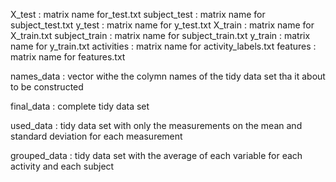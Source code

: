 X_test          : matrix name for_test.txt
subject_test    : matrix name for subject_test.txt
y_test          : matrix name for y_test.txt
X_train         : matrix name for  X_train.txt
subject_train   : matrix name for subject_train.txt
y_train         : matrix name for y_train.txt
activities      : matrix name for activity_labels.txt
features        : matrix name for features.txt

names_data      : vector withe the colymn names of the tidy data set tha it about to be constructed

final_data      : complete tidy data set

used_data       : tidy data set with only the measurements on the mean and standard deviation for each measurement

grouped_data    : tidy data set with the average of each variable for each activity and each subject

